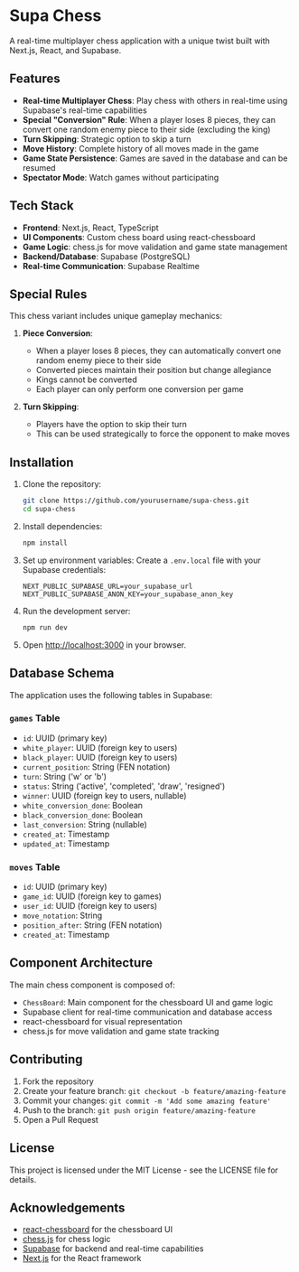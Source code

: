 # Supa Chess

A real-time multiplayer chess application with a unique twist built with Next.js, React, and Supabase.

## Features

- **Real-time Multiplayer Chess**: Play chess with others in real-time using Supabase's real-time capabilities
- **Special "Conversion" Rule**: When a player loses 8 pieces, they can convert one random enemy piece to their side (excluding the king)
- **Turn Skipping**: Strategic option to skip a turn
- **Move History**: Complete history of all moves made in the game
- **Game State Persistence**: Games are saved in the database and can be resumed
- **Spectator Mode**: Watch games without participating

## Tech Stack

- **Frontend**: Next.js, React, TypeScript
- **UI Components**: Custom chess board using react-chessboard
- **Game Logic**: chess.js for move validation and game state management
- **Backend/Database**: Supabase (PostgreSQL)
- **Real-time Communication**: Supabase Realtime

## Special Rules

This chess variant includes unique gameplay mechanics:

1. **Piece Conversion**:
   - When a player loses 8 pieces, they can automatically convert one random enemy piece to their side
   - Converted pieces maintain their position but change allegiance
   - Kings cannot be converted
   - Each player can only perform one conversion per game

2. **Turn Skipping**:
   - Players have the option to skip their turn
   - This can be used strategically to force the opponent to make moves

## Installation

1. Clone the repository:

   ```bash
   git clone https://github.com/yourusername/supa-chess.git
   cd supa-chess
   ```

2. Install dependencies:

   ```bash
   npm install
   ```

3. Set up environment variables:
   Create a `.env.local` file with your Supabase credentials:

   ```
   NEXT_PUBLIC_SUPABASE_URL=your_supabase_url
   NEXT_PUBLIC_SUPABASE_ANON_KEY=your_supabase_anon_key
   ```

4. Run the development server:

   ```bash
   npm run dev
   ```

5. Open [http://localhost:3000](http://localhost:3000) in your browser.

## Database Schema

The application uses the following tables in Supabase:

### `games` Table

- `id`: UUID (primary key)
- `white_player`: UUID (foreign key to users)
- `black_player`: UUID (foreign key to users)
- `current_position`: String (FEN notation)
- `turn`: String ('w' or 'b')
- `status`: String ('active', 'completed', 'draw', 'resigned')
- `winner`: UUID (foreign key to users, nullable)
- `white_conversion_done`: Boolean
- `black_conversion_done`: Boolean
- `last_conversion`: String (nullable)
- `created_at`: Timestamp
- `updated_at`: Timestamp

### `moves` Table

- `id`: UUID (primary key)
- `game_id`: UUID (foreign key to games)
- `user_id`: UUID (foreign key to users)
- `move_notation`: String
- `position_after`: String (FEN notation)
- `created_at`: Timestamp

## Component Architecture

The main chess component is composed of:

- `ChessBoard`: Main component for the chessboard UI and game logic
- Supabase client for real-time communication and database access
- react-chessboard for visual representation
- chess.js for move validation and game state tracking

## Contributing

1. Fork the repository
2. Create your feature branch: `git checkout -b feature/amazing-feature`
3. Commit your changes: `git commit -m 'Add some amazing feature'`
4. Push to the branch: `git push origin feature/amazing-feature`
5. Open a Pull Request

## License

This project is licensed under the MIT License - see the LICENSE file for details.

## Acknowledgements

- [react-chessboard](https://github.com/Clariity/react-chessboard) for the chessboard UI
- [chess.js](https://github.com/jhlywa/chess.js) for chess logic
- [Supabase](https://supabase.com) for backend and real-time capabilities
- [Next.js](https://nextjs.org) for the React framework
